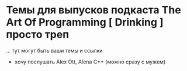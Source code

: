 # Темы для выпусков подкаста The Art Of Programming [ Drinking ] просто треп


… тут могут быть ваши темы и ссылки
- хочу послушать Alex Ott, Alena C++ (можно сразу с мужем)
